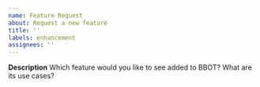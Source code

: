 ```yaml
---
name: Feature Request
about: Request a new feature
title: ''
labels: enhancement
assignees: ''
---
```


**Description**
Which feature would you like to see added to BBOT? What are its use cases?

